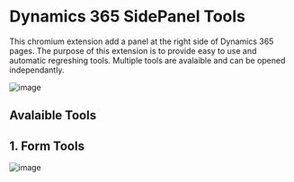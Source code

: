 Dynamics 365 SidePanel Tools
=======
This chromium extension add a panel at the right side of Dynamics 365 pages.
The purpose of this extension is to provide easy to use and automatic regreshing tools.
Multiple tools are avalaible and can be opened independantly.

![image](https://github.com/Chisyeuf/d365-sidepanel-dev-tools/blob/master/screenshots/jpg/0.OverallView.jpg=250x250)

Avalaible Tools
-----------
## 1. Form Tools
![image](https://github.com/Chisyeuf/d365-sidepanel-dev-tools/blob/master/screenshots/jpg/1.FormTools.jpg)
